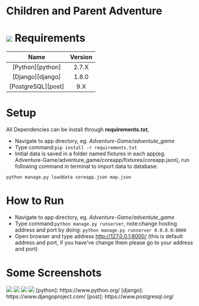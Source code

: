 Children and Parent Adventure
=============================
<a href="http://adventuregame.herokuapp.com/adventure/"><img src="http://i.imgur.com/qsqU15x.png" /></a>
Requirements
============

| Name |  Version |
| :--: | :---: |
| [Python][python] | 2.7.X |
| [Django][django] | 1.8.0 |
| [PostgreSQL][post] | 9.X |

Setup
=====
All Dependencies can be install through __requirements.txt__,
- Navigate to app directory, eg. *Adventure-Game/adventute_game*
- Type command:`pip install -r requirements.txt`
- Initial data is saved in a folder named fixtures in each app(eg. Adventure-Game/adventure_game/coreapp/fixtures/coreapp.json), run following command in terminal to import data to database:
```
python manage.py loaddata coreapp.json map.json
```

How to Run
==========
- Navigate to app directory, eg. *Adventure-Game/adventute_game*
- Type command:`python manage.py runserver`, note:change hosting address and port by doing: `python manage.py runserver 0.0.0.0:8000`
- Open browser and type address http://127.0.0.1:8000/ (this is default address and port, if you have've change them please go to your address and port)

Some Screenshots
================

<img src="http://i.imgur.com/8Hfbrid.png" >

<img src="http://i.imgur.com/KdjYLeB.png" >

<img src="http://i.imgur.com/EMXpYWZ.png" >

<img src="http://i.imgur.com/6ASPPxq.png" >
[python]: https://www.python.org/
[django]: https://www.djangoproject.com/
[post]: https://www.postgresql.org/
